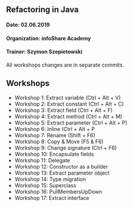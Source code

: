 ## Refactoring in Java
#### Date: 02.06.2019
#### Organization: infoShare Academy
#### Trainer: Szymon Szepietowski 
All workshops changes are in separate commits.

## Workshops
* Workshop 1: Extract variable (Ctrl + Alt + V)
* Workshop 2: Extract constant (Ctrl + Alt + C)
* Workshop 3: Extract field (Ctrl + Alt + F)
* Workshop 4: Extract method (Ctrl + Alt + M)
* Workshop 5: Extract parameter (Ctrl + Alt + P)
* Workshop 6: Inline (Ctrl + Alt + P
* Workshop 7: Rename (Shift + F6)
* Workshop 8: Copy & Move (F5 & F6)
* Workshop 9: Change signature (Ctrl + F6)
* Workshop 10: Encapsulate fields
* Workshop 11: Delegate 
* Workshop 12: Constructor as a builder
* Workshop 13: Extract parameter object
* Workshop 14: Type migration
* Workshop 15: Superclass
* Workshop 16: PullMembersUpDown
* Workshop 17: Extract interface

